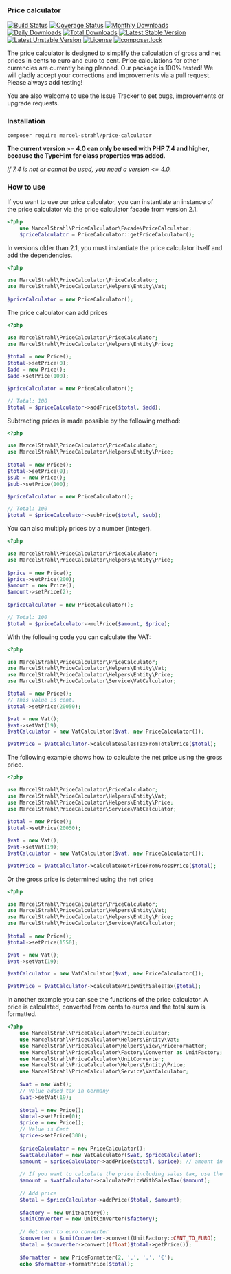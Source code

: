 ### Price calculator

[![Build Status](https://travis-ci.org/Dropelikeit/PriceCalculator.svg?branch=master)](https://travis-ci.org/Dropelikeit/PriceCalculator)
[![Coverage Status](https://coveralls.io/repos/github/Dropelikeit/PriceCalculator/badge.svg?branch=master)](https://coveralls.io/github/Dropelikeit/PriceCalculator?branch=master)
[![Monthly Downloads](https://poser.pugx.org/marcel-strahl/price-calculator/d/monthly)](https://packagist.org/packages/marcel-strahl/price-calculator)
[![Daily Downloads](https://poser.pugx.org/marcel-strahl/price-calculator/d/daily)](https://packagist.org/packages/marcel-strahl/price-calculator)
[![Total Downloads](https://poser.pugx.org/marcel-strahl/price-calculator/downloads)](https://packagist.org/packages/marcel-strahl/price-calculator)
[![Latest Stable Version](https://poser.pugx.org/marcel-strahl/price-calculator/v/stable)](https://packagist.org/packages/marcel-strahl/price-calculator)
[![Latest Unstable Version](https://poser.pugx.org/marcel-strahl/price-calculator/v/unstable)](https://packagist.org/packages/marcel-strahl/price-calculator)
[![License](https://poser.pugx.org/marcel-strahl/price-calculator/license)](https://packagist.org/packages/marcel-strahl/price-calculator)
[![composer.lock](https://poser.pugx.org/marcel-strahl/price-calculator/composerlock)](https://packagist.org/packages/marcel-strahl/price-calculator)

The price calculator is designed to simplify the calculation of gross and net prices in cents to euro and euro to cent. Price calculations for other currencies are currently being planned.
Our package is 100% tested!
We will gladly accept your corrections and improvements via a pull request. Please always add testing!

You are also welcome to use the Issue Tracker to set bugs, improvements or upgrade requests.

### Installation

```
composer require marcel-strahl/price-calculator 
```

**The current version >= 4.0 can only be used with PHP 7.4 and higher, because the TypeHint for class properties was added.**

*If 7.4 is not or cannot be used, you need a version <= 4.0.*

### How to use

If you want to use our price calculator, you can instantiate an instance of the price calculator via the price calculator facade from version 2.1.

```php
<?php
    use MarcelStrahl\PriceCalculator\Facade\PriceCalculator;
    $priceCalculator = PriceCalculator::getPriceCalculator();
```

In versions older than 2.1, you must instantiate the price calculator itself and add the dependencies.

```php
<?php

use MarcelStrahl\PriceCalculator\PriceCalculator;
use MarcelStrahl\PriceCalculator\Helpers\Entity\Vat;
           
$priceCalculator = new PriceCalculator();
```

The price calculator can add prices

```php
<?php

use MarcelStrahl\PriceCalculator\PriceCalculator;
use MarcelStrahl\PriceCalculator\Helpers\Entity\Price;
    
$total = new Price();
$total->setPrice(0);
$add = new Price();
$add->setPrice(100);

$priceCalculator = new PriceCalculator();

// Total: 100
$total = $priceCalculator->addPrice($total, $add);
```

Subtracting prices is made possible by the following method:

```php
<?php

use MarcelStrahl\PriceCalculator\PriceCalculator;
use MarcelStrahl\PriceCalculator\Helpers\Entity\Price;
    
$total = new Price();
$total->setPrice(0);
$sub = new Price();
$sub->setPrice(100);

$priceCalculator = new PriceCalculator();

// Total: 100
$total = $priceCalculator->subPrice($total, $sub);
```

You can also multiply prices by a number (integer).

```php
<?php

use MarcelStrahl\PriceCalculator\PriceCalculator;
use MarcelStrahl\PriceCalculator\Helpers\Entity\Price;
    
$price = new Price();
$price->setPrice(200);
$amount = new Price();
$amount->setPrice(2);
    
$priceCalculator = new PriceCalculator();

// Total: 100
$total = $priceCalculator->mulPrice($amount, $price);
```

With the following code you can calculate the VAT:

```php
<?php

use MarcelStrahl\PriceCalculator\PriceCalculator;
use MarcelStrahl\PriceCalculator\Helpers\Entity\Vat;
use MarcelStrahl\PriceCalculator\Helpers\Entity\Price;
use MarcelStrahl\PriceCalculator\Service\VatCalculator;

$total = new Price();
// This value is cent.
$total->setPrice(20050);

$vat = new Vat();
$vat->setVat(19);   
$vatCalculator = new VatCalculator($vat, new PriceCalculator());

$vatPrice = $vatCalculator->calculateSalesTaxFromTotalPrice($total);
```

The following example shows how to calculate the net price using the gross price.

```php
<?php

use MarcelStrahl\PriceCalculator\PriceCalculator;
use MarcelStrahl\PriceCalculator\Helpers\Entity\Vat;
use MarcelStrahl\PriceCalculator\Helpers\Entity\Price;
use MarcelStrahl\PriceCalculator\Service\VatCalculator;
    
$total = new Price();
$total->setPrice(20050);

$vat = new Vat();
$vat->setVat(19);        
$vatCalculator = new VatCalculator($vat, new PriceCalculator());

$vatPrice = $vatCalculator->calculateNetPriceFromGrossPrice($total);
```

Or the gross price is determined using the net price

```php
<?php

use MarcelStrahl\PriceCalculator\PriceCalculator;
use MarcelStrahl\PriceCalculator\Helpers\Entity\Vat;
use MarcelStrahl\PriceCalculator\Helpers\Entity\Price;
use MarcelStrahl\PriceCalculator\Service\VatCalculator;
                                                        
$total = new Price();
$total->setPrice(1550);

$vat = new Vat();
$vat->setVat(19);

$vatCalculator = new VatCalculator($vat, new PriceCalculator());

$vatPrice = $vatCalculator->calculatePriceWithSalesTax($total);
```
In another example you can see the functions of the price calculator.
A price is calculated, converted from cents to euros and the total sum is formatted.

```php
<?php
    use MarcelStrahl\PriceCalculator\PriceCalculator;
    use MarcelStrahl\PriceCalculator\Helpers\Entity\Vat;
    use MarcelStrahl\PriceCalculator\Helpers\View\PriceFormatter;
    use MarcelStrahl\PriceCalculator\Factory\Converter as UnitFactory;
    use MarcelStrahl\PriceCalculator\UnitConverter;
    use MarcelStrahl\PriceCalculator\Helpers\Entity\Price;
    use MarcelStrahl\PriceCalculator\Service\VatCalculator;
    
    $vat = new Vat();
    // Value added tax in Germany
    $vat->setVat(19);
    
    $total = new Price();
    $total->setPrice(0);
    $price = new Price();
    // Value is Cent
    $price->setPrice(300);
    
    $priceCalculator = new PriceCalculator();
    $vatCalculator = new VatCalculator($vat, $priceCalculator);
    $amount = $priceCalculator->addPrice($total, $price); // amount in cent
    
    // If you want to calculate the price including sales tax, use the following method.
    $amount = $vatCalculator->calculatePriceWithSalesTax($amount);
    
    // Add price
    $total = $priceCalculator->addPrice($total, $amount);
    
    $factory = new UnitFactory();
    $unitConverter = new UnitConverter($factory);
    
    // Get cent to euro converter
    $converter = $unitConverter->convert(UnitFactory::CENT_TO_EURO);
    $total = $converter->convert((float)$total->getPrice());
    
    $formatter = new PriceFormatter(2, ',', '.', '€');
    echo $formatter->formatPrice($total);    
```